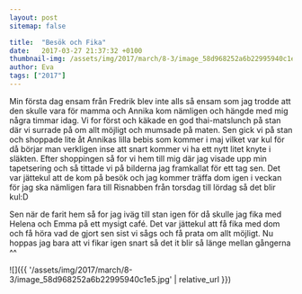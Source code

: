 ```yaml
---
layout: post
sitemap: false

title:  "Besök och Fika"
date:   2017-03-27 21:37:32 +0100
thumbnail-img: /assets/img/2017/march/8-3/image_58d968252a6b22995940c1e5.jpg
author: Eva
tags: ["2017"]
---
```


Min första dag ensam från Fredrik blev inte alls så ensam som jag trodde att den skulle vara för mamma och Annika kom nämligen och hängde med mig några timmar idag. Vi for först och käkade en god thai-matslunch på stan där vi surrade på om allt möjligt och mumsade på maten. Sen gick vi på stan och shoppade lite åt Annikas lilla bebis som kommer i maj vilket var kul för då börjar man verkligen inse att snart kommer vi ha ett nytt litet knyte i släkten. Efter shoppingen så for vi hem till mig där jag visade upp min tapetsering och så tittade vi på bilderna jag framkallat för ett tag sen. Det var jättekul att de kom på besök och jag kommer träffa dom igen i veckan för jag ska nämligen fara till Risnabben från torsdag till lördag så det blir kul:D 

Sen när de farit hem så for jag iväg till stan igen för då skulle jag fika med Helena och Emma på ett mysigt café. Det var jättekul att få fika med dom och få höra vad de gjort sen sist vi sågs och få prata om allt möjligt. Nu hoppas jag bara att vi fikar igen snart så det it blir så länge mellan gångerna ^^

![]({{ '/assets/img/2017/march/8-3/image_58d968252a6b22995940c1e5.jpg'  | relative_url }})

